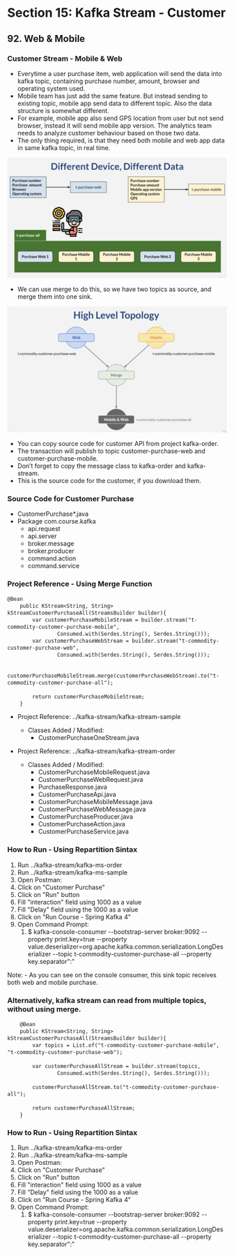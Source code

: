 # Section 15: Kafka Stream - Customer

## 92. Web & Mobile

### Customer Stream - Mobile & Web

- Everytime a user purchase item, web application will send the data into kafka topic, containing purchase number, amount, browser and operating system used.
- Mobile team has just add the same feature. But instead sending to existing topic, mobile app send data to different topic. Also the data structure is somewhat different.
- For example, mobile app also send GPS location from user but not send browser, instead it will send mobile app version. The analytics team needs to analyze customer
behaviour based on those two data.
- The only thing required, is that they need both mobile and web app data in same kafka topic, in real time.

![alt text](https://github.com/marodrigues20/udemy_java/blob/main/JavaSpring%26ApacheKafkaBootcamp-BasicToComplete/Sections/Section-15/pic_01.png?raw=true)


- We can use merge to do this, so we have two topics as source, and merge them into one sink.

![alt text](https://github.com/marodrigues20/udemy_java/blob/main/JavaSpring%26ApacheKafkaBootcamp-BasicToComplete/Sections/Section-15/pic_02.png?raw=true)


- You can copy source code for customer API from project kafka-order.
- The transaction will publish to topic customer-purchase-web and customer-purchase-mobile.
- Don’t forget to copy the message class to kafka-order and kafka-stream.
- This is the source code for the customer, if you download them.

### Source Code for Customer Purchase

- CustomerPurchase*.java
- Package com.course.kafka
  - api.request
  - api.server
  - broker.message
  - broker.producer
  - command.action
  - command.service


### Project Reference - Using Merge Function

```
@Bean
    public KStream<String, String> kStreamCustomerPurchaseAll(StreamsBuilder builder){
        var customerPurchaseMobileStream = builder.stream("t-commodity-customer-purchase-mobile",
                Consumed.with(Serdes.String(), Serdes.String()));
        var customerPurchaseWebStream = builder.stream("t-commodity-customer-purchase-web",
                Consumed.with(Serdes.String(), Serdes.String()));

        customerPurchaseMobileStream.merge(customerPurchaseWebStream).to("t-commodity-customer-purchase-all");

        return customerPurchaseMobileStream;
    }
```

- Project Reference: ../kafka-stream/kafka-stream-sample
  - Classes Added / Modified: 
    - CustomerPurchaseOneStream.java


- Project Reference: ../kafka-stream/kafka-stream-order
  - Classes Added / Modified: 
    - CustomerPurchaseMobileRequest.java
    - CustomerPurchaseWebRequest.java
    - PurchaseResponse.java
    - CustomerPurchaseApi.java
    - CustomerPurchaseMobileMessage.java
    - CustomerPurchaseWebMessage.java
    - CustomerPurchaseProducer.java
    - CustomerPurchaseAction.java
    - CustomerPurchaseService.java


### How to Run - Using Repartition Sintax

1. Run ../kafka-stream/kafka-ms-order
2. Run ../kafka-stream/kafka-ms-sample
3. Open Postman:
4. Click on "Customer Purchase"
5. Click on "Run" button
6. Fill "interaction" field using 1000 as a value
6. Fill "Delay" field using the 1000 as a value
7. Click on "Run Course - Spring Kafka 4"
8. Open Command Prompt:
   1. $ kafka-console-consumer --bootstrap-server broker:9092 --property print.key=true --property value.deserializer=org.apache.kafka.common.serialization.LongDeserializer --topic t-commodity-customer-purchase-all --property key.separator":"


Note:
    - As you can see on the console consumer, this sink topic receives both web and mobile purchase.

### Alternatively, kafka stream can read from multiple topics, without using merge.

```
    @Bean
    public KStream<String, String> kStreamCustomerPurchaseAll(StreamsBuilder builder){
        var topics = List.of("t-commodity-customer-purchase-mobile", "t-commodity-customer-purchase-web");
        
        var customerPurchaseAllStream = builder.stream(topics,
                Consumed.with(Serdes.String(), Serdes.String()));
        
        customerPurchaseAllStream.to("t-commodity-customer-purchase-all");

        return customerPurchaseAllStream;
    }
```

### How to Run - Using Repartition Sintax

1. Run ../kafka-stream/kafka-ms-order
2. Run ../kafka-stream/kafka-ms-sample
3. Open Postman:
4. Click on "Customer Purchase"
5. Click on "Run" button
6. Fill "interaction" field using 1000 as a value
6. Fill "Delay" field using the 1000 as a value
7. Click on "Run Course - Spring Kafka 4"
8. Open Command Prompt:
   1. $ kafka-console-consumer --bootstrap-server broker:9092 --property print.key=true --property value.deserializer=org.apache.kafka.common.serialization.LongDeserializer --topic t-commodity-customer-purchase-all --property key.separator":"


